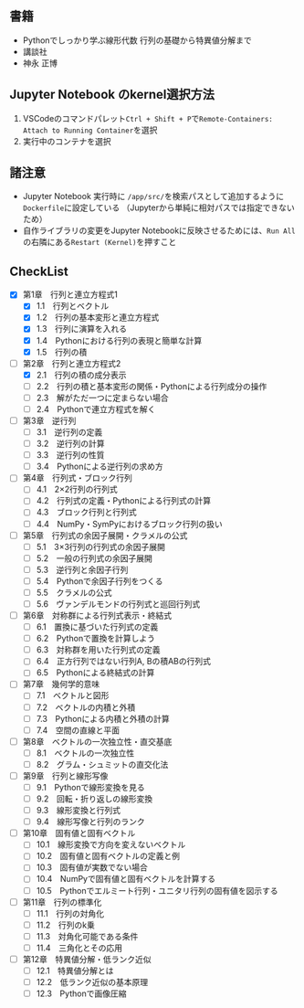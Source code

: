 ## 書籍
- Pythonでしっかり学ぶ線形代数 行列の基礎から特異値分解まで
- 講談社
- 神永 正博

## Jupyter Notebook のkernel選択方法
1. VSCodeのコマンドパレット`Ctrl + Shift + P`で`Remote-Containers: Attach to Running Container`を選択
1. 実行中のコンテナを選択

## 諸注意
- Jupyter Notebook 実行時に `/app/src/`を検索パスとして追加するように`Dockerfile`に設定している
  （Jupyterから単純に相対パスでは指定できないため）
- 自作ライブラリの変更をJupyter Notebookに反映させるためには、`Run All`の右隣にある`Restart (Kernel)`を押すこと

## CheckList
- [x] 第1章　行列と連立方程式1
  - [x] 1.1　行列とベクトル
  - [x] 1.2　行列の基本変形と連立方程式
  - [x] 1.3　行列に演算を入れる
  - [x] 1.4　Pythonにおける行列の表現と簡単な計算
  - [x] 1.5　行列の積
- [ ] 第2章　行列と連立方程式2
  - [x] 2.1　行列の積の成分表示
  - [ ] 2.2　行列の積と基本変形の関係・Pythonによる行列成分の操作
  - [ ] 2.3　解がただ一つに定まらない場合
  - [ ] 2.4　Pythonで連立方程式を解く
- [ ] 第3章　逆行列
  - [ ] 3.1　逆行列の定義
  - [ ] 3.2　逆行列の計算
  - [ ] 3.3　逆行列の性質
  - [ ] 3.4　Pythonによる逆行列の求め方
- [ ] 第4章　行列式・ブロック行列
  - [ ] 4.1　2×2行列の行列式
  - [ ] 4.2　行列式の定義・Pythonによる行列式の計算
  - [ ] 4.3　ブロック行列と行列式
  - [ ] 4.4　NumPy・SymPyにおけるブロック行列の扱い
- [ ] 第5章　行列式の余因子展開・クラメルの公式
  - [ ] 5.1　3×3行列の行列式の余因子展開
  - [ ] 5.2　一般の行列式の余因子展開
  - [ ] 5.3　逆行列と余因子行列
  - [ ] 5.4　Pythonで余因子行列をつくる
  - [ ] 5.5　クラメルの公式
  - [ ] 5.6　ヴァンデルモンドの行列式と巡回行列式
- [ ] 第6章　対称群による行列式表示・終結式
  - [ ] 6.1　置換に基づいた行列式の定義
  - [ ] 6.2　Pythonで置換を計算しよう
  - [ ] 6.3　対称群を用いた行列式の定義
  - [ ] 6.4　正方行列ではない行列A, Bの積ABの行列式
  - [ ] 6.5　Pythonによる終結式の計算
- [ ] 第7章　幾何学的意味
  - [ ] 7.1　ベクトルと図形
  - [ ] 7.2　ベクトルの内積と外積
  - [ ] 7.3　Pythonによる内積と外積の計算
  - [ ] 7.4　空間の直線と平面
- [ ] 第8章　ベクトルの一次独立性・直交基底
  - [ ] 8.1　ベクトルの一次独立性
  - [ ] 8.2　グラム・シュミットの直交化法
- [ ] 第9章　行列と線形写像
  - [ ] 9.1　Pythonで線形変換を見る
  - [ ] 9.2　回転・折り返しの線形変換
  - [ ] 9.3　線形変換と行列式
  - [ ] 9.4　線形写像と行列のランク
- [ ] 第10章　固有値と固有ベクトル
  - [ ] 10.1　線形変換で方向を変えないベクトル
  - [ ] 10.2　固有値と固有ベクトルの定義と例
  - [ ] 10.3　固有値が実数でない場合
  - [ ] 10.4　NumPyで固有値と固有ベクトルを計算する
  - [ ] 10.5　Pythonでエルミート行列・ユニタリ行列の固有値を図示する
- [ ] 第11章　行列の標準化
  - [ ] 11.1　行列の対角化
  - [ ] 11.2　行列のk乗
  - [ ] 11.3　対角化可能である条件
  - [ ] 11.4　三角化とその応用
- [ ] 第12章　特異値分解・低ランク近似
  - [ ] 12.1　特異値分解とは
  - [ ] 12.2　低ランク近似の基本原理
  - [ ] 12.3　Pythonで画像圧縮